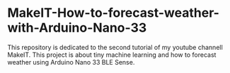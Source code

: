 # MakeIT-How-to-forecast-weather-with-Arduino-Nano-33
This repository is dedicated to the second tutorial of my youtube channell MakeIT. This project is about tiny machine learning and how to forecast weather using Arduino Nano 33 BLE Sense.
